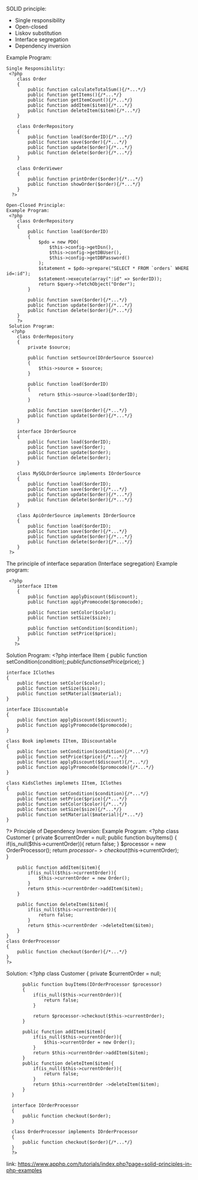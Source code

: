 SOLID principle:

- Single responsibility
- Open-closed
- Liskov substitution
- Interface segregation
- Dependency inversion

Example Program:
 <?php
    class Order
    {
        public function calculateTotalSum(){/*...*/}
        public function getItems(){/*...*/}
        public function getItemCount(){/*...*/}
        public function addItem($item){/*...*/}
        public function deleteItem($item){/*...*/}

        public function printOrder(){/*...*/}
        public function showOrder(){/*...*/}

        public function load(){/*...*/}
        public function save(){/*...*/}
        public function update(){/*...*/}
        public function delete(){/*...*/}
    }
   ?> 
    
    Single Responsibility:
     <?php
        class Order
        {
            public function calculateTotalSum(){/*...*/}
            public function getItems(){/*...*/}
            public function getItemCount(){/*...*/}
            public function addItem($item){/*...*/}
            public function deleteItem($item){/*...*/}
        }

        class OrderRepository
        {
            public function load($orderID){/*...*/}
            public function save($order){/*...*/}
            public function update($order){/*...*/}
            public function delete($order){/*...*/}
        }

        class OrderViewer
        {
            public function printOrder($order){/*...*/}
            public function showOrder($order){/*...*/}
        }
      ?> 
        
    Open-Closed Principle:
    Example Program:
     <?php
        class OrderRepository
        {
            public function load($orderID)
            {
                $pdo = new PDO(
                    $this->config->getDsn(),
                    $this->config->getDBUser(),
                    $this->config->getDBPassword()
                );
                $statement = $pdo->prepare("SELECT * FROM `orders` WHERE id=:id");
                $statement->execute(array(":id" => $orderID));
                return $query->fetchObject("Order");
            }

            public function save($order){/*...*/}
            public function update($order){/*...*/}
            public function delete($order){/*...*/}
        }
        ?> 
     Solution Program:   
      <?php
        class OrderRepository
        {
            private $source;

            public function setSource(IOrderSource $source)
            {
                $this->source = $source;
            }

            public function load($orderID)
            {
                return $this->source->load($orderID);
            }

            public function save($order){/*...*/}
            public function update($order){/*...*/}
        }

        interface IOrderSource
        {
            public function load($orderID);
            public function save($order);
            public function update($order);
            public function delete($order);
        }

        class MySQLOrderSource implements IOrderSource
        {
            public function load($orderID);
            public function save($order){/*...*/}
            public function update($order){/*...*/}
            public function delete($order){/*...*/}
        }

        class ApiOrderSource implements IOrderSource
        {
            public function load($orderID);
            public function save($order){/*...*/}
            public function update($order){/*...*/}
            public function delete($order){/*...*/}
        }
     ?> 

  The principle of interface separation (Interface segregation)
  Example program:
  
     <?php
        interface IItem
        {
            public function applyDiscount($discount);
            public function applyPromocode($promocode);

            public function setColor($color);
            public function setSize($size);

            public function setCondition($condition);
            public function setPrice($price);
        }
       ?> 
  Solution Program:
    <?php
    interface IItem
    {
        public function setCondition($condition);
        public function setPrice($price);
    }

    interface IClothes
    {
        public function setColor($color);
        public function setSize($size);
        public function setMaterial($material);
    }

    interface IDiscountable
    {
        public function applyDiscount($discount);
        public function applyPromocode($promocode);
    }

    class Book implemets IItem, IDiscountable
    {
        public function setCondition($condition){/*...*/}
        public function setPrice($price){/*...*/}
        public function applyDiscount($discount){/*...*/}
        public function applyPromocode($promocode){/*...*/}
    }

    class KidsClothes implemets IItem, IClothes
    {
        public function setCondition($condition){/*...*/}
        public function setPrice($price){/*...*/}
        public function setColor($color){/*...*/}
        public function setSize($size){/*...*/}
        public function setMaterial($material){/*...*/}
    }
   ?> 
   Principle of Dependency Inversion:
   Example Program:
    <?php
    class Customer
    {
        private $currentOrder = null;
        public function buyItems()
        {    
            if(is_null($this->currentOrder)){
                return false;
            }
            $processor = new OrderProcessor();
            return $processor->checkout($this->currentOrder);   
        }

        public function addItem($item){
            if(is_null($this->currentOrder)){
                $this->currentOrder = new Order();
            }
            return $this->currentOrder->addItem($item);
        }

        public function deleteItem($item){
            if(is_null($this->currentOrder)){
                return false;
            }
            return $this->currentOrder ->deleteItem($item);
        }
    }
    class OrderProcessor
    {
        public function checkout($order){/*...*/}
    }
    ?>  
     
Solution:
    <?php
      class Customer
      {
          private $currentOrder = null;

          public function buyItems(IOrderProcessor $processor)
          {    
              if(is_null($this->currentOrder)){
                  return false;
              }

              return $processor->checkout($this->currentOrder);    
          }

          public function addItem($item){
              if(is_null($this->currentOrder)){
                  $this->currentOrder = new Order();
              }
              return $this->currentOrder->addItem($item);
          }
          public function deleteItem($item){
              if(is_null($this->currentOrder)){
                  return false;
              }
              return $this->currentOrder ->deleteItem($item);
          }
      }

      interface IOrderProcessor
      {
          public function checkout($order);
      }

      class OrderProcessor implements IOrderProcessor
      {
          public function checkout($order){/*...*/}
      }
      ?> 
      
link: https://www.apphp.com/tutorials/index.php?page=solid-principles-in-php-examples
